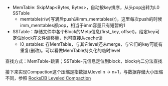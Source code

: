 * MemTable: SkipMap<Bytes, Bytes>，自动按key排序，从头pop出转为L0 SSTable
  * memtable(r/w)写满后push进imm_memtables(r)，这里每次push的时候imm_memtables都pop，相当于imm容量只有短暂的1
* SSTable：存储文件中各个Block的Meta信息(first_key, offset)，给定key可定位block在文件偏移量，也可直接从cache读
  * l0_sstables: 存MemTable，与其它level还未merge，与它们的key可能有重复(删改)。可以看做MemTable持久化的临时level

查找方式：MemTable-跳表；SSTable-元信息定位到block，block内二分法查找

接下来实现Compaction这个压缩是指数据从level n -> n+1，与数据存储大小压缩不同，参照
[RocksDB Leveled Compaction](http://rocksdb.org.cn/doc/Compaction.html)